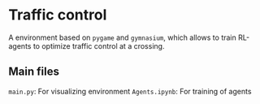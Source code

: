 # Traffic control
A environment based on ```pygame``` and ```gymnasium```, which allows to train RL-agents to optimize traffic control at a crossing.



## Main files
```main.py```: For visualizing environment
```Agents.ipynb```: For training of agents
